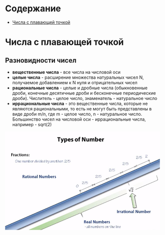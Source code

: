 # Содержание

- [Числа с плавающей точкой](#разновидности-чисел)

# Числа с плавающей точкой

## Разновидности чисел

- **вещественные числа** - все числа на числовой оси
- **целые числа** - расширение множества натуральных чисел N, получаемое добавлением к N нуля и отрицательных чисел
- **рациональные числа** - целые и дробные числа (обыкновенные дроби, конечные десятичные дроби и бесконечные периодические дроби). Числитель - целое число, знаменатель - натуральное число
- **иррациональные числа** - это вещественные числа, которые не являются рациональными, то есть не могут быть представлены в виде дроби m/n, где m - целое число, n - натуральное число. Большинство чисел на числовой оси - иррациональные числа, например - sqrt(2)

![](https://github.com/abdurahmanus/notes/blob/master/images/math_for_programmers/numbers.png)


